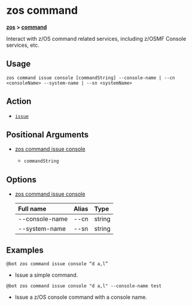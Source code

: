 # zos command

**[zos](../zos.md) > [command](command)**

Interact with z/OS command related services, including z/OSMF Console services, etc.

## Usage

`zos command issue console [commandString] --console-name | --cn <consoleName> --system-name | --sn <systemName>`

## Action

- [`issue`](./issue/issue)

## Positional Arguments

- [zos command issue console](./issue/zos-command-issue-console#positional-arguments)

    - `commandString`

## Options

- [zos command issue console](./issue/zos-command-issue-console#options)

    | Full name  | Alias| Type |
    | :---- | :---- | :---- |
    | --console-name |--cn| string |
    | --system-name  |--sn|string |

## Examples

```
@bot zos command issue console “d a,l”
```
- Issue a simple command.

```
@bot zos command issue console "d a,l" --console-name test
```
- Issue a z/OS console command with a console name.
